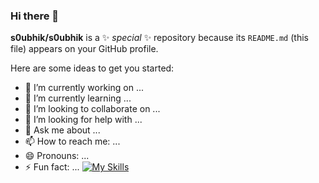 ### Hi there 👋


**s0ubhik/s0ubhik** is a ✨ _special_ ✨ repository because its `README.md` (this file) appears on your GitHub profile.

Here are some ideas to get you started:

- 🔭 I’m currently working on ...
- 🌱 I’m currently learning ...
- 👯 I’m looking to collaborate on ...
- 🤔 I’m looking for help with ...
- 💬 Ask me about ...
- 📫 How to reach me: ...
- 😄 Pronouns: ...
- ⚡ Fun fact: ...
[![My Skills](https://skillicons.dev/icons?i=linux,c,cpp,python,php,bash,java,rust,perl,ruby,go,html,js,css,sass,r,latex,lua,mysql,sqlite,mongodb,wasm,cmake,gradle,gtk,md,nodejs,laravel,tailwind,selenium,pytorch,flask,django,tensorflow,vscode,vim,arduino,matlab,docker,wordpress,firebase,cloudflare,raspberrypi,unity,androidstudio)](https://skillicons.dev)
